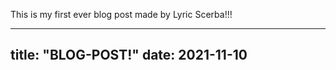 This is my first ever blog post made by Lyric Scerba!!!

---
title: "BLOG-POST!"
date: 2021-11-10
---
